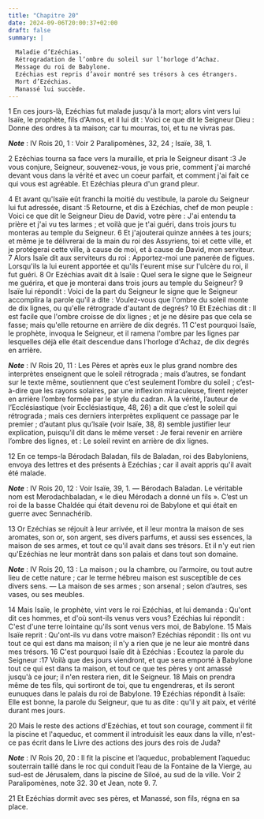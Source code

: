 ```yaml
---
title: "Chapitre 20"
date: 2024-09-06T20:00:37+02:00
draft: false
summary: |
  
  Maladie d’Ezéchias.
  Rétrogradation de l’ombre du soleil sur l’horloge d’Achaz.
  Message du roi de Babylone.
  Ezéchias est repris d’avoir montré ses trésors à ces étrangers.
  Mort d’Ezéchias.
  Manassé lui succède.
---
```



1 En ces jours-là, Ezéchias fut malade jusqu'à la mort; alors vint vers lui Isaïe, le prophète, fils d'Amos, et il lui dit : Voici ce que dit le Seigneur Dieu : Donne des ordres à ta maison; car tu mourras, toi, et tu ne vivras pas.

***Note*** :  IV Rois 20, 1 : Voir 2 Paralipomènes, 32, 24 ; Isaïe, 38, 1.

2 Ezéchias tourna sa face vers la muraille, et pria le Seigneur disant :3 Je vous conjure, Seigneur, souvenez-vous, je vous prie, comment j'ai marché devant vous dans la vérité et avec un coeur parfait, et comment j'ai fait ce qui vous est agréable. Et Ezéchias pleura d'un grand pleur.


4 Et avant qu'Isaïe eût franchi la moitié du vestibule, la parole du Seigneur lui fut adressée, disant :5 Retourne, et dis à Ezéchias, chef de mon peuple : Voici ce que dit le Seigneur Dieu de David, votre père : J'ai entendu ta prière et j'ai vu tes larmes ; et voilà que je t'ai guéri, dans trois jours tu monteras au temple du Seigneur. 6 Et j'ajouterai quinze années à tes jours; et même je te délivrerai de la main du roi des Assyriens, toi et cette ville, et je protégerai cette ville, à cause de moi, et à cause de David, mon serviteur. 7 Alors Isaïe dit aux serviteurs du roi : Apportez-moi une panerée de figues. Lorsqu'ils la lui eurent apportée et qu'ils l'eurent mise sur l'ulcère du roi, il fut guéri. 8 Or Ezéchias avait dit à Isaïe : Quel sera le signe que le Seigneur me guérira, et que je monterai dans trois jours au temple du Seigneur? 9 Isaïe lui répondit : Voici de la part du Seigneur le signe que le Seigneur accomplira la parole qu'il a dite : Voulez-vous que l'ombre du soleil monte de dix lignes, ou
qu'elle rétrograde d'autant de degrés? 10 Et Ezéchias dit : Il est facile que l'ombre croisse de dix lignes ; et je ne désire pas que cela se fasse; mais qu'elle retourne en arrière de dix degrés. 11 C'est pourquoi Isaïe, le prophète, invoqua le Seigneur, et il ramena l'ombre par les lignes par lesquelles déjà elle était descendue dans l'horloge d'Achaz, de dix degrés en arrière.

***Note*** :  IV Rois 20, 11 : Les Pères et après eux le plus grand nombre des interprètes enseignent que le soleil rétrograda ; mais d’autres, se fondant sur le texte même, soutiennent que c’est seulement l’ombre du soleil ; c’est-à-dire que les rayons solaires, par une inflexion miraculeuse, firent rejeter en arrière l’ombre formée par le style du cadran. A la vérité, l’auteur de l’Ecclésiastique (voir Ecclésiastique, 48, 26) a dit que c’est le soleil qui rétrograda ; mais ces derniers interprètes expliquent ce passage par le premier ; d’autant plus qu’Isaïe (voir Isaïe, 38, 8) semble justifier leur explication, puisqu’il dit dans le même verset : Je ferai revenir en arrière l’ombre des lignes, et : Le soleil revint en arrière de dix lignes.


12 En ce temps-la Bérodach Baladan, fils de Baladan, roi des Babyloniens, envoya des lettres et des présents à Ezéchias ; car il avait appris qu'il avait été malade.

***Note*** :  IV Rois 20, 12 : Voir Isaïe, 39, 1. ― Bérodach Baladan. Le véritable nom est Merodachbaladan, « le dieu Mérodach a donné un fils ». C’est un roi de la basse Chaldée qui était devenu roi de Babylone et qui était en guerre avec Sennachérib.

13 Or Ezéchias se réjouit à leur arrivée, et il leur montra la maison de ses aromates, son or, son argent, ses divers parfums, et aussi ses essences, la maison de ses armes, et tout ce qu'il avait dans ses trésors. Et il n'y eut rien qu'Ezéchias ne leur montrât dans son palais et dans tout son domaine.

***Note*** :  IV Rois 20, 13 : La maison ; ou la chambre, ou l’armoire, ou tout autre lieu de cette nature ; car le terme hébreu maison est susceptible de ces divers sens. ― La maison de ses armes ; son arsenal ; selon d’autres, ses vases, ou ses meubles.

14 Mais Isaïe, le prophète, vint vers le roi Ezéchias, et lui demanda : Qu'ont dit ces hommes, et d'où sont-ils venus vers vous? Ezéchias lui répondit : C'est d'une terre lointaine qu'ils sont venus vers moi, de Babylone. 15 Mais Isaïe reprit : Qu'ont-ils vu dans votre maison? Ezéchias répondit : Ils ont vu tout ce qui est dans ma maison; il n'y a rien que je ne leur aie montré dans mes trésors. 16 C'est pourquoi Isaïe dit à Ezéchias : Ecoutez la parole du Seigneur :17 Voilà que des jours viendront, et que sera emporté à Babylone tout ce qui est dans ta maison, et tout ce que tes pères y ont amassé jusqu'à ce jour; il n'en restera rien, dit le Seigneur. 18 Mais on prendra même de tes fils, qui sortiront de toi, que tu engendreras, et ils seront eunuques dans le palais du roi de Babylone. 19 Ezéchias répondit à Isaïe: Elle est bonne, la parole du Seigneur, que tu as dite : qu'il y ait paix, et vérité durant mes jours.


20 Mais le reste des actions d'Ezéchias, et tout son courage, comment il fit la piscine et l'aqueduc, et comment il introduisit les eaux dans la ville, n'est-ce pas écrit dans le Livre des actions des jours des rois de Juda?

***Note*** :  IV Rois 20, 20 : Il fit la piscine et l’aqueduc, probablement l’aqueduc souterrain taillé dans le roc qui conduit l’eau de la Fontaine de la Vierge, au sud-est de Jérusalem, dans la piscine de Siloé, au sud de la ville. Voir 2 Paralipomènes, note 32. 30 et Jean, note 9. 7.

21 Et Ezéchias dormit avec ses pères, et Manassé, son fils, régna en sa place.

